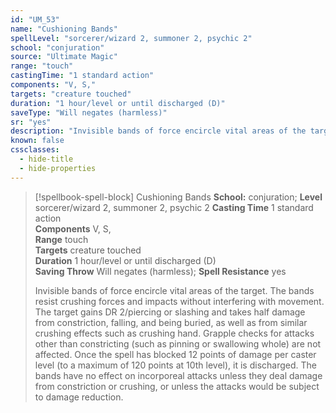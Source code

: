 ```yaml
---
id: "UM_53"
name: "Cushioning Bands"
spellLevel: "sorcerer/wizard 2, summoner 2, psychic 2"
school: "conjuration"
source: "Ultimate Magic"
range: "touch"
castingTime: "1 standard action"
components: "V, S,"
targets: "creature touched"
duration: "1 hour/level or until discharged (D)"
saveType: "Will negates (harmless)"
sr: "yes"
description: "Invisible bands of force encircle vital areas of the target. The bands resist crushing forces and impacts without interfering with movement. The target gains DR 2/piercing or slashing and takes half damage from constriction, falling, and being buried, as well as from similar crushing effects such as crushing hand. Grapple checks for attacks other than constricting (such as pinning or swallowing whole) are not affected. Once the spell has blocked 12 points of damage per caster level (to a maximum of 120 points at 10th level), it is discharged. The bands have no effect on incorporeal attacks unless they deal damage from constriction or crushing, or unless the attacks would be subject to damage reduction."
known: false
cssclasses:
  - hide-title
  - hide-properties
---
```


> [!spellbook-spell-block] Cushioning Bands
> **School:** conjuration; **Level** sorcerer/wizard 2, summoner 2, psychic 2
> **Casting Time** 1 standard action  
> **Components** V, S,  
> **Range** touch  
> **Targets** creature touched  
> **Duration** 1 hour/level or until discharged (D)  
> **Saving Throw** Will negates (harmless); **Spell Resistance** yes
> 
> Invisible bands of force encircle vital areas of the target. The bands resist crushing forces and impacts without interfering with movement. The target gains DR 2/piercing or slashing and takes half damage from constriction, falling, and being buried, as well as from similar crushing effects such as crushing hand. Grapple checks for attacks other than constricting (such as pinning or swallowing whole) are not affected. Once the spell has blocked 12 points of damage per caster level (to a maximum of 120 points at 10th level), it is discharged. The bands have no effect on incorporeal attacks unless they deal damage from constriction or crushing, or unless the attacks would be subject to damage reduction.